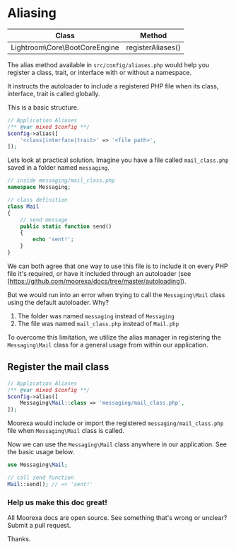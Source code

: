# Aliasing
Class | Method
------|-------
Lightroom\Core\BootCoreEngine|registerAliases()

The alias method available in ```src/config/aliases.php``` would help you register a class, trait, or interface with or without a namespace. 

It instructs the autoloader to include a registered PHP file when its class, interface, trait is called globally.

This is a basic structure.

```php
// Application Aliases
/** @var mixed $config **/
$config->alias([
    '<class|interface|trait>' => '<file path>',
]);
```

Lets look at practical solution. Imagine you have a file called ```mail_class.php``` saved in a folder named ```messaging```. 

```php
// inside messaging/mail_class.php 
namespace Messaging;

// class definition
class Mail
{
    // send message
    public static function send()
    {
        echo 'sent!';
    }
}
```

We can both agree that one way to use this file is to include it on every PHP file it's required, or have it included through an autoloader (see [https://github.com/moorexa/docs/tree/master/autoloading]).

But we would run into an error when trying to call the ```Messaging\Mail``` class using the default autoloader. Why?
1. The folder was named ```messaging``` instead of ```Messaging```
2. The file was named ```mail_class.php``` instead of ```Mail.php```

To overcome this limitation, we utilize the alias manager in registering the ```Messaging\Mail``` class for a general usage from within our application. 

## Register the mail class
```php
// Application Aliases
/** @var mixed $config **/
$config->alias([
    Messaging\Mail::class => 'messaging/mail_class.php',
]);
```
Moorexa would include or import the registered ```messaging/mail_class.php``` file when ```Messaging\Mail``` class is called.

Now we can use the ```Messaging\Mail``` class anywhere in our application. See the basic usage below.

```php
use Messaging\Mail;

// call send function
Mail::send(); // => 'sent!'
```

### Help us make this doc great!

All Moorexa docs are open source. See something that's wrong or unclear? Submit a pull request.

Thanks.